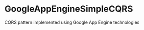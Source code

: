 GoogleAppEngineSimpleCQRS
=========================

CQRS pattern implemented using Google App Engine technologies
